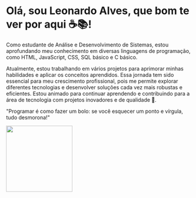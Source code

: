 # Olá, sou Leonardo Alves, que bom te ver por aqui ☕️📚!

<p>Como estudante de Análise e Desenvolvimento de Sistemas, estou aprofundando meu conhecimento em diversas linguagens de programação, como HTML, JavaScript, CSS, SQL básico e C básico.</p>
<p>Atualmente, estou trabalhando em vários projetos para aprimorar minhas habilidades e aplicar os conceitos aprendidos. Essa jornada tem sido essencial para meu crescimento profissional, pois me permite explorar diferentes tecnologias e desenvolver soluções cada vez mais robustas e eficientes. Estou animado para continuar aprendendo e contribuindo para a área de tecnologia com projetos inovadores e de qualidade 🚀.</p>
<p>"Programar é como fazer um bolo: se você esquecer um ponto e vírgula, tudo desmorona!"</p>

<div>
<a href="https://github.com/leonardoasantos1">
<img loading="lazy" height="180em" src="https://github-readme-stats.vercel.app/api/top-langs/?username=leonardoasantos1&layout=compact&langs_count=7&theme=dracula"/>
</div>
